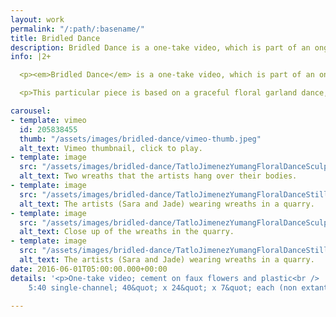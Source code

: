 ```yaml
---
layout: work
permalink: "/:path/:basename/"
title: Bridled Dance
description: Bridled Dance is a one-take video, which is part of an ongoing series. Within this series, we create choreography inspired by traditional Filipinx dances that involve objects.
info: |2+

  <p><em>Bridled Dance</em> is a one-take video, which is part of an ongoing series. Within this series, we create choreography inspired by traditional Filipinx dances that involve objects. The objects become performative sculptural props that are meant to hinder and inform our movements.</p>

  <p>This particular piece is based on a graceful floral garland dance, called "Bulaklakan", celebrated during May in the Philippines during a religious celebration. The objects are altered by making them primarily out of cement to challenge and weigh down our movements. The dance was further transformed in the rough terrain of the lava fields of Eugene, Oregon. We are exploring the implications of cultural traditions that are complicated in a post-colonial context. The dance is meant to confront cultural expectation and exploitation of how bodies perform in space.</p>

carousel:
- template: vimeo
  id: 205838455
  thumb: "/assets/images/bridled-dance/vimeo-thumb.jpeg"
  alt_text: Vimeo thumbnail, click to play.
- template: image
  src: "/assets/images/bridled-dance/TatloJimenezYumangFloralDanceSculpture1.jpg"
  alt_text: Two wreaths that the artists hang over their bodies.
- template: image
  src: "/assets/images/bridled-dance/TatloJimenezYumangFloralDanceStill1.jpg"
  alt_text: The artists (Sara and Jade) wearing wreaths in a quarry.
- template: image
  src: "/assets/images/bridled-dance/TatloJimenezYumangFloralDanceSculpture2.jpg"
  alt_text: Close up of the wreaths in the quarry.
- template: image
  src: "/assets/images/bridled-dance/TatloJimenezYumangFloralDanceStill2.jpg"
  alt_text: The artists (Sara and Jade) wearing wreaths in a quarry.
date: 2016-06-01T05:00:00.000+00:00
details: '<p>One-take video; cement on faux flowers and plastic<br />
    5:40 single-channel; 40&quot; x 24&quot; x 7&quot; each (non extant)</p>'

---
```

